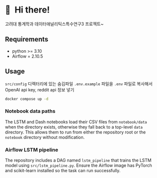# 👋&nbsp; Hi there!

고려대 통계학과 데이터애널리틱스특수연구3 프로젝트~

## Requirements

- python >= 3.10
- Airflow = 2.10.5

## Usage
<code>src/config</code> 디렉터리에 있는 숨김파일 <code>.env.example</code> 파일을 <code>.env</code> 파일로 복사해서 OpenAI api key, reddit api 정보 넣기
```bash
docker compose up -d
```

### Notebook data paths

The LSTM and Dash notebooks load their CSV files from `notebook/data` when
the directory exists, otherwise they fall back to a top-level `data`
directory. This allows them to run from either the repository root or the
`notebook` directory without modification.




### Airflow LSTM pipeline

The repository includes a DAG named `lstm_pipeline` that trains the LSTM model using `src/lstm_pipeline.py`. Ensure the Airflow image has PyTorch and scikit-learn installed so the task can run successfully.
